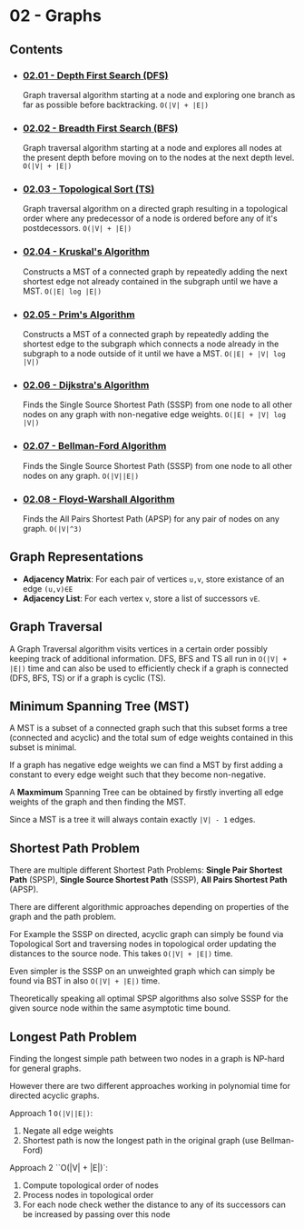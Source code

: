 # 02 - Graphs

## Contents
- ### [02.01 - Depth First Search (DFS)](02.01%20-%20Depth%20First%20Search%20(DFS))
    Graph traversal algorithm starting at a node and exploring one branch as far as possible before backtracking. `O(|V| + |E|)`
- ### [02.02 - Breadth First Search (BFS)](02.02%20-%20Breadth%20First%20Search%20(BFS))
    Graph traversal algorithm starting at a node and explores all nodes at the present depth before moving on to the nodes at the next depth level. `O(|V| + |E|)`
- ### [02.03 - Topological Sort (TS)](02.03%20-%20Topological%20Sort%20(TS))
    Graph traversal algorithm on a directed graph resulting in a topological order where any predecessor of a node is ordered before any of it's postdecessors. `O(|V| + |E|)`
- ### [02.04 - Kruskal's Algorithm](02.04%20-%20Kruskal's%20Algorithm)
    Constructs a MST of a connected graph by repeatedly adding the next shortest edge not already contained in the subgraph until we have a MST. `O(|E| log |E|)`
- ### [02.05 - Prim's Algorithm](02.05%20-%20Prim's%20Algorithm)
    Constructs a MST of a connected graph by repeatedly adding the shortest edge to the subgraph which connects a node already in the subgraph to a node outside of it until we have a MST. `O(|E| + |V| log |V|)`
- ### [02.06 - Dijkstra's Algorithm](02.06%20-%20Dijkstra's%20Algorithm)
    Finds the Single Source Shortest Path (SSSP) from one node to all other nodes on any graph with non-negative edge weights. `O(|E| + |V| log |V|)`
- ### [02.07 - Bellman-Ford Algorithm](02.07%20-%20Bellman-Ford%20Algorithm)
    Finds the Single Source Shortest Path (SSSP) from one node to all other nodes on any graph. `O(|V||E|)`
- ### [02.08 - Floyd-Warshall Algorithm](02.08%20-%20Floyd-Warshall%20Algorithm)
    Finds the All Pairs Shortest Path (APSP) for any pair of nodes on any graph. `O(|V|^3)`

## Graph Representations
- **Adjacency Matrix**: For each pair of vertices `u,v`, store existance of an edge `(u,v)∈E`
- **Adjacency List**: For each vertex `v`, store a list of successors `vE`.

## Graph Traversal
A Graph Traversal algorithm visits vertices in a certain order possibly keeping track of additional information. 
DFS, BFS and TS all run in `O(|V| + |E|)` time and can also be used to efficiently check if a graph is connected (DFS, BFS, TS) or if a graph is cyclic (TS).

## Minimum Spanning Tree (MST)
A MST is a subset of a connected graph such that this subset forms a tree (connected and acyclic) and the total sum of edge weights contained in this subset is minimal.

If a graph has negative edge weights we can find a MST by first adding a constant to every edge weight such that they become non-negative.

A **Maxmimum** Spanning Tree can be obtained by firstly inverting all edge weights of the graph and then finding the MST.

Since a MST is a tree it will always contain exactly `|V| - 1` edges.

## Shortest Path Problem
There are multiple different Shortest Path Problems: **Single Pair Shortest Path** (SPSP), **Single Source Shortest Path** (SSSP), **All Pairs Shortest Path** (APSP).

There are different algorithmic approaches depending on properties of the graph and the path problem.

For Example the SSSP on directed, acyclic graph can simply be found via Topological Sort and traversing nodes in topological order updating the distances to the source node. This takes `O(|V| + |E|)` time.

Even simpler is the SSSP on an unweighted graph which can simply be found via BST in also `O(|V| + |E|)` time.

Theoretically speaking all optimal SPSP algorithms also solve SSSP for the given source node within the same asymptotic time bound.

## Longest Path Problem
Finding the longest simple path between two nodes in a graph is NP-hard for general graphs.

However there are two different approaches working in polynomial time for directed acyclic graphs.

Approach 1 `O(|V||E|)`:
1. Negate all edge weights
2. Shortest path is now the longest path in the original graph (use Bellman-Ford)

Approach 2 ``O(|V| + |E|)`:
1. Compute topological order of nodes
2. Process nodes in topological order
3. For each node check wether the distance to any of its successors can be increased by passing over this node